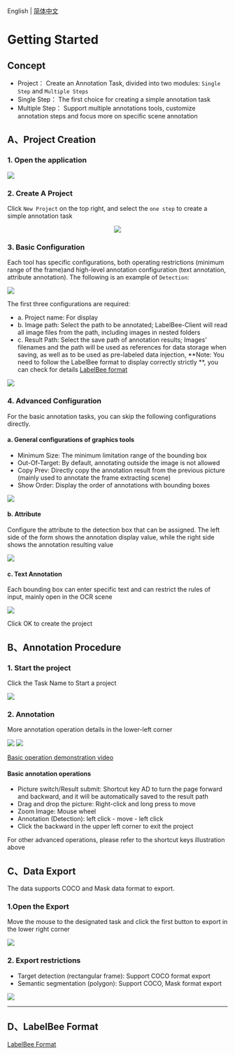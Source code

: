 English | [简体中文](./README_zh-CN.md)

# Getting Started

## Concept
- Project： Create an Annotation Task, divided into two modules: `Single Step` and `Multiple Steps`
- Single Step： The first choice for creating a simple annotation task
- Multiple Step： Support multiple annotations tools, customize annotation steps and focus more on specific scene annotation

## A、Project Creation

### 1. Open the application
<img src="./assets/projectPlatform.png">

### 2. Create A Project

Click `New Project` on the top right, and select the `one step` to create a simple annotation task

<div  align="center">
<img src="./assets/project-step.png">
</div>

### 3. Basic Configuration

Each tool has specific configurations, both operating restrictions (minimum range of the frame)and high-level annotation configuration (text annotation, attribute annotation). The following is an example of `Detection`:

<img src="./assets/create-project.png">

The first three configurations are required:

* a.	Project name: For display
* b.	Image path: Select the path to be annotated; LabelBee-Client will read all image files from the path, including images in nested folders
* c. Result Path: Select the save path of annotation results; Images' filenames and the path will be used as references for data storage when saving, as well as to be used as pre-labeled data injection, **Note: You need to follow the LabelBee format to display correctly strictly **, you can check for details [LabelBee format](./annotation/README.md)

<img src="./assets/common-config.png">

### 4. Advanced Configuration

For the basic annotation tasks, you can skip the following configurations directly.
#### a. General configurations of graphics tools

- Minimum Size: The minimum limitation range of the bounding box
- Out-Of-Target: By default, annotating outside the image is not allowed
- Copy Prev: Directly copy the annotation result from the previous picture (mainly used to annotate the frame extracting scene)
- Show Order: Display the order of annotations with bounding boxes

<img src="./assets/rectTool-common-config.png">

#### b. Attribute

Configure the attribute to the detection box that can be assigned. The left side of the form shows the annotation display value, while the right side shows the annotation resulting value

<img src="./assets/config-attribute.png">

#### c. Text Annotation

Each bounding box can enter specific text and can restrict the rules of input, mainly open in the OCR scene

<img src="./assets/config-textAttribute.png">

Click OK to create the project

## B、Annotation Procedure

### 1. Start the project

Click the Task Name to Start a project

<img src="./assets/project-face-detection.png">

### 2. Annotation

More annotation operation details in the lower-left corner

<img src="./assets/annotation.png">

<img src="./assets/hotkey.png">

[Basic operation demonstration video](https://www.bilibili.com/video/BV1fZ4y1X7tq)


#### Basic annotation operations

- Picture switch/Result submit: Shortcut key AD to turn the page forward and backward, and it will be automatically saved to the result path
- Drag and drop the picture: Right-click and long press to move
- Zoom Image: Mouse wheel
- Annotation (Detection): left click - move - left click
- Click the backward in the upper left corner to exit the project

For other advanced operations, please refer to the shortcut keys illustration above
## C、Data Export

The data supports COCO and Mask data format to export.
### 1.Open the Export

Move the mouse to the designated task and click the first button to export in the lower right corner

<img src="./assets/project-folder.png">

### 2. Export restrictions

- Target detection (rectangular frame): Support COCO format export
- Semantic segmentation (polygon): Support COCO, Mask format export

<img src="./assets/export-rect-format.png">

---

## D、LabelBee Format

[LabelBee Format](./annotation/README.md)
